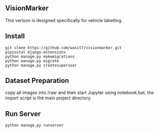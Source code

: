 ## VisionMarker

This verison is designed specifically for vehicle labelling.

## Install
```
git clone https://github.com/wasit7/visionmarker.git
pipinstal django-extensions
python manage.py makemigrations
python manage.py migrate
python manage.py createsuperuser
```

## Dataset Preparation
  copy all images into /raw and then start Jupyter using notebook.bat, the import script is the main project directory.

## Run Server
```
python manage.py runserver
```
